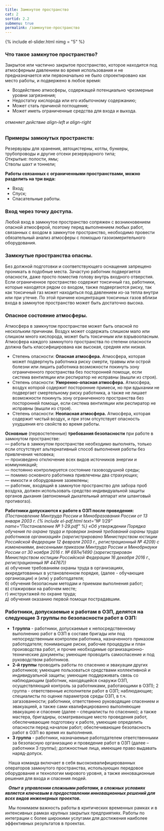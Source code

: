 ```yaml
---
title: Замкнутое пространство
cat: 2
sortid: 2.2
submenu: true
permalink: /замкнутое-пространство
---
```

{% include el-slider.html  nimg = "5" %}

### **Что такое замкнутое пространство?**  
Закрытое или частично закрытое пространство, которое находится под атмосферным давлением во время использования и не предназначается или первоначально не было спроектировано как место работы, и подвержено в любое время:  
- Воздействию атмосферы, содержащей потенциально чрезмерные уровни загрязнения;  
- Недостатку кислорода или его избыточному содержанию;  
- Может стать причиной поглощения;  
- Может иметь ограниченные средства для входа и выхода.

###### отменяет действие align-left и align-right
### **Примеры замкнутых пространств:** 
Резервуары для хранения, автоцистерны, котлы, бункеры, трубопроводы и другие отсеки резервуарного типа;  
Открытые: полости, ямы;  
Стволы шахт и тоннели;  


**Работы связанных с ограниченными пространствами, можно разделить на три вида:**  
- Вход;  
- Спуск;  
- Спасательные работы.

### **Вход через точку доступа.**  
Любой вход в замкнутое пространство сопряжен с возникновением опасной атмосферой, поэтому перед выполнением любых работ, связанных с входом в замкнутое пространство, необходимо провести обязательный анализ атмосферы с помощью газоизмерительного оборудования.

### **Замкнутые пространства опасны.**  

Без должной подготовки и соответствующего оснащения запрещено проникать в подобные места. Зачастую работник подвергается опасности, даже просто поместив голову внутрь входного отверстия. Если ограниченное пространство содержит токсичный газ, работники, которые находятся рядом со входом, также подвергаются риску, так как токсичный газ может находиться под давлением из-за тепла внутри или при утечке. По этой причине концентрация токсичных газов вблизи входа в замкнутое пространство может быть достаточно высока.

### **Опасное состояние атмосферы.** 
Атмосфера в замкнутом пространстве может быть опасной по нескольким причинам. Воздух может содержать слишком мало или слишком много кислорода, может быть токсичным или взрывоопасным. Атмосфера каждого замкнутого пространства по степени опасности должна быть классифицирована как высокая, средняя или низкая.

- Степень опасности: **Опасная атмосфера.**
Атмосфера, которая может подвергнуть работника риску смерти, травмы или острой болезни или лишить работника возможности покинуть зону ограниченного пространства без посторонней помощи, если система вентиляции или респиратор не исправны (вышли из строя).   
- Степень опасности: **Умеренно-опасная атмосфера.**
Атмосфера, воздух которой содержит посторонние примеси, но при вдыхании не подвергает смертельному риску работника, а также не лишает возможности покинуть зону ограниченного пространства без посторонней помощи, если система вентиляции или респиратор не исправны (вышли из строя).  
- Степень опасности: **Неопасная атмосфера.** 
Атмосфера, которая содержит чистый воздух, и при этом отсутствует опасность ухудшения его свойств во время работы.

**Основные** (первостепенные) **требования безопасности** при работе в замкнутом пространстве:  
— работы в замкнутом пространстве необходимо выполнять, только если отсутствует альтернативный способ выполнения работы без привлечения человека;  
— произведено отключение всех видов источников энергии и коммуникаций;  
— постоянно контролируется состояние газовоздушной среды;  
— помимо основного работника привлечены два страхующих;  
— емкости и оборудование заземлены;  
— работник, входящий в замкнутое пространство для забора проб воздуха, должен использовать средство индивидуальной защиты органов дыхания (автономный дыхательный аппарат или шланговый противогаз).

**Работники допускаются к работе в ОЗП после проведения:** *(Постановление Минтруда России и Минобразования России от 13 января 2003 г. {% include el-pdf.html text="№ 1/29" name="Постановление № 1-29.pdf" %} «Об утверждении Порядка обучения по охране труда и проверки знаний требований охраны труда работников организаций» (зарегистрировано Министерством юстиции Российской Федерации 12 февраля 2003 г., регистрационный № 4209) с изменениями, внесенными приказом Минтруда России и Минобрнауки России от 30 ноября 2016 г. № 697н/1490 (зарегистрирован Министерством юстиции Российской Федерации 16 декабря 2016 г., регистрационный № 44767))*  
а) обучение требованиям охраны труда в организациях, аккредитованных в установленном порядке, (далее - обучающие организации) и (или) у работодателя;   
б) обучения безопасным методам и приемам выполнения работ;    
в) стажировки на рабочем месте;   
г) инструктажей по охране труда;   
д) обучения оказанию первой помощи пострадавшим. 

### Работники, допускаемые к работам в ОЗП, делятся на следующие 3 группы по безопасности работ в ОЗП:   
- **1 группа** - работники, допускаемые к непосредственному выполнению работ в ОЗП в составе бригады или под непосредственным контролем работника, назначенного приказом работодателя; понимающие риски, рабочие процедуры и план производства работ, и прочие необходимые организационно-технические документы; умеющие проводить самоспасение и под руководством работников.   
- **2-й группы** проводить работы по спасению и эвакуации других работников; умеющие пользоваться средствами коллективной и индивидуальной защиты; умеющие поддерживать связь со наблюдающим (работник, находящейся снаружи ОЗП, осуществляющий контроль за работниками, работающими в ОЗП); 2 группа - ответственные исполнители работ в ОЗП; наблюдающие; специалисты по оценке параметров среды ОЗП, в т.ч. загазованности; работники, ответственно руководящие спасением и эвакуацией, а также сами квалифицированно выполняющие эвакуацию и спасение (далее – специалисты по спасению); а также мастера, бригадиры, осматривающие место проведения работ, обеспечивающие подготовку к работе, умеющие определить опасности перед началом работ; обеспечивающие безопасность работ в ОЗП во время их выполнения.   
- **3 группа** - работники, назначаемые работодателем ответственными за безопасную организацию и проведение работ в ОЗП (далее – работники 3 группы); должностные лица, имеющие право выдавать наряд-допуск.

` ` Наша команда включает в себя высококвалифицированных операторов замкнутого пространства, использующих передовое оборудование и технологии мирового уровня, а также инновационные решения для входа и спасения людей. 


` ` ***Опыт в управлении сложными работами, в сложных условиях является ключевым в предоставлении инновационных решений для всех видов инженерных проектов.***

` ` Мы понимаем важность работы в критических временных рамках и в интенсивных рамках крупных закрытых предприятиях. Работы по интеграции с более широкими услугами для достижения наиболее эффективных результатов в проектах.
